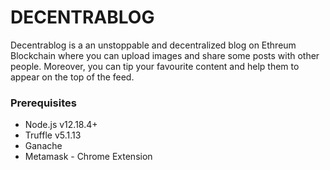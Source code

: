 <h1>DECENTRABLOG</h1>

<p>Decentrablog is a an unstoppable and decentralized blog on Ethreum Blockchain where you can upload images and share some posts with other people. Moreover, you can tip your favourite content and help them to appear on the top of the feed. </p>

<h3>Prerequisites</h3>

<ul>
  <li>Node.js v12.18.4+</li>
  <li> Truffle v5.1.13</li>
  <li> Ganache </li>
  <li> Metamask - Chrome Extension </li>
</ul>


